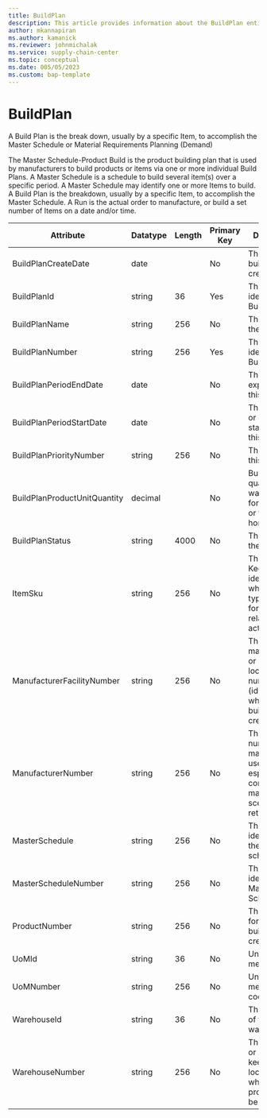```yaml
---
title: BuildPlan
description: This article provides information about the BuildPlan entity.
author: mkannapiran
ms.author: kamanick
ms.reviewer: johnmichalak
ms.service: supply-chain-center
ms.topic: conceptual
ms.date: 005/05/2023
ms.custom: bap-template
---
```


# **BuildPlan**

A Build Plan is the break down, usually by a specific Item, to accomplish the Master Schedule or Material Requirements Planning (Demand)

The Master Schedule-Product Build is the product building plan that is used by manufacturers to build products or items via one or more individual Build Plans. A Master Schedule is a schedule to build several item(s) over a specific period. A Master Schedule may identify one or more Items to build. A Build Plan is the breakdown, usually by a specific Item, to accomplish the Master Schedule. A Run is the actual order to manufacture, or build a set number of Items on a date and/or time. 


|	Attribute	|	Datatype	|	Length	|	Primary Key	|	Description	|
|---------------|--------|------|----------|-----------|
|	BuildPlanCreateDate	|	date	|		|	No	|	The date the build plan was created	|
|	BuildPlanId	|	string	|	36	|	Yes	|	The unique identifier of a Build Plan.	|
|	BuildPlanName	|	string	|	256	|	No	|	The name of the Build Plan.	|
|	BuildPlanNumber	|	string	|	256	|	Yes	|	The unique identifier of a Build Plan.	|
|	BuildPlanPeriodEndDate	|	date	|		|	No	|	The validity or expirty date of this record	|
|	BuildPlanPeriodStartDate	|	date	|		|	No	|	The beginning or effective start date of this record	|
|	BuildPlanPriorityNumber	|	string	|	256	|	No	|	The priority of this build plan	|
|	BuildPlanProductUnitQuantity	|	decimal	|		|	No	|	Build plan quantity that was planned for this period or time horizon	|
|	BuildPlanStatus	|	string	|	4000	|	No	|	The status of the build plan	|
|	ItemSku	|	string	|	256	|	No	|	The Stock Keeping Unit identifier, which is typically used for inventory-related activities.	|
|	ManufacturerFacilityNumber	|	string	|	256	|	No	|	The manufacturing or receiving location number (identifier) for which this build plan was created	|
|	ManufacturerNumber	|	string	|	256	|	No	|	The unique number of the manufacturer, useful especially in a contract manufacturer scenario or retail scenario	|
|	MasterSchedule	|	string	|	256	|	No	|	The unique identifier of the master schedule	|
|	MasterScheduleNumber	|	string	|	256	|	No	|	The unique identifier of a Master Schedule.	|
|	ProductNumber	|	string	|	256	|	No	|	The product for which the build plan was created	|
|	UoMId	|	string	|	36	|	No	|	Unit of measure Id	|
|	UoMNumber	|	string	|	256	|	No	|	Unit of measure ISO code	|
|	WarehouseId	|	string	|	36	|	No	|	The unique Id of the warehouse	|
|	WarehouseNumber	|	string	|	256	|	No	|	The location or stock keeping location where the product will be received	|
